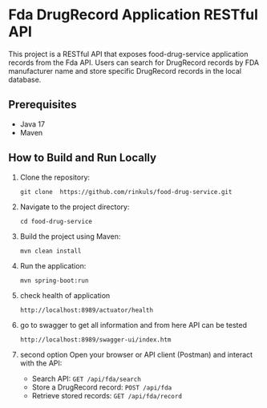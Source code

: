 # Fda DrugRecord Application RESTful API

This project is a RESTful API that exposes food-drug-service application records from the Fda API. Users can search for DrugRecord
records by FDA manufacturer name and store specific DrugRecord records in the local database.

## Prerequisites

- Java 17
- Maven

## How to Build and Run Locally

1. Clone the repository:
    ```
    git clone  https://github.com/rinkuls/food-drug-service.git
    ```

2. Navigate to the project directory:
    ```
    cd food-drug-service
    ```

3. Build the project using Maven:
    ```
    mvn clean install
    ```

4. Run the application:
    ```
    mvn spring-boot:run
    ```

5. check health of application
    ```
    http://localhost:8989/actuator/health
    ```

6. go to swagger to get all information and from here API can be tested
    ```
    http://localhost:8989/swagger-ui/index.htm
    ```
7. second option Open your browser or API client (Postman) and interact with the API:

    - Search API: `GET /api/fda/search`
    - Store a DrugRecord record: `POST /api/fda`
    - Retrieve stored records: `GET /api/fda/record`
   
